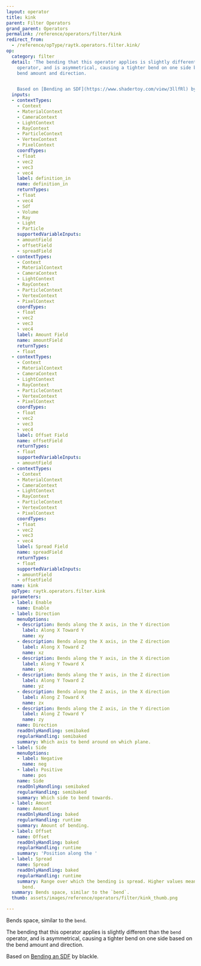 ```yaml
---
layout: operator
title: kink
parent: Filter Operators
grand_parent: Operators
permalink: /reference/operators/filter/kink
redirect_from:
  - /reference/opType/raytk.operators.filter.kink/
op:
  category: filter
  detail: 'The bending that this operator applies is slightly different than the `bend`
    operator, and is asymmetrical, causing a tighter bend on one side based on the
    bend amount and direction.


    Based on [Bending an SDF](https://www.shadertoy.com/view/3llfRl) by blackle.'
  inputs:
  - contextTypes:
    - Context
    - MaterialContext
    - CameraContext
    - LightContext
    - RayContext
    - ParticleContext
    - VertexContext
    - PixelContext
    coordTypes:
    - float
    - vec2
    - vec3
    - vec4
    label: definition_in
    name: definition_in
    returnTypes:
    - float
    - vec4
    - Sdf
    - Volume
    - Ray
    - Light
    - Particle
    supportedVariableInputs:
    - amountField
    - offsetField
    - spreadField
  - contextTypes:
    - Context
    - MaterialContext
    - CameraContext
    - LightContext
    - RayContext
    - ParticleContext
    - VertexContext
    - PixelContext
    coordTypes:
    - float
    - vec2
    - vec3
    - vec4
    label: Amount Field
    name: amountField
    returnTypes:
    - float
  - contextTypes:
    - Context
    - MaterialContext
    - CameraContext
    - LightContext
    - RayContext
    - ParticleContext
    - VertexContext
    - PixelContext
    coordTypes:
    - float
    - vec2
    - vec3
    - vec4
    label: Offset Field
    name: offsetField
    returnTypes:
    - float
    supportedVariableInputs:
    - amountField
  - contextTypes:
    - Context
    - MaterialContext
    - CameraContext
    - LightContext
    - RayContext
    - ParticleContext
    - VertexContext
    - PixelContext
    coordTypes:
    - float
    - vec2
    - vec3
    - vec4
    label: Spread Field
    name: spreadField
    returnTypes:
    - float
    supportedVariableInputs:
    - amountField
    - offsetField
  name: kink
  opType: raytk.operators.filter.kink
  parameters:
  - label: Enable
    name: Enable
  - label: Direction
    menuOptions:
    - description: Bends along the X axis, in the Y direction
      label: Along X Toward Y
      name: xy
    - description: Bends along the X axis, in the Z direction
      label: Along X Toward Z
      name: xz
    - description: Bends along the Y axis, in the X direction
      label: Along Y Toward X
      name: yx
    - description: Bends along the Y axis, in the Z direction
      label: Along Y Toward Z
      name: yz
    - description: Bends along the Z axis, in the X direction
      label: Along Z Toward X
      name: zx
    - description: Bends along the Z axis, in the Y direction
      label: Along Z Toward Y
      name: zy
    name: Direction
    readOnlyHandling: semibaked
    regularHandling: semibaked
    summary: Which axis to bend around on which plane.
  - label: Side
    menuOptions:
    - label: Negative
      name: neg
    - label: Positive
      name: pos
    name: Side
    readOnlyHandling: semibaked
    regularHandling: semibaked
    summary: Which side to bend towards.
  - label: Amount
    name: Amount
    readOnlyHandling: baked
    regularHandling: runtime
    summary: Amount of bending.
  - label: Offset
    name: Offset
    readOnlyHandling: baked
    regularHandling: runtime
    summary: 'Position along the '
  - label: Spread
    name: Spread
    readOnlyHandling: baked
    regularHandling: runtime
    summary: Range over which the bending is spread. Higher values mean a more gradual
      bend.
  summary: Bends space, similar to the `bend`.
  thumb: assets/images/reference/operators/filter/kink_thumb.png

---
```



Bends space, similar to the `bend`.

The bending that this operator applies is slightly different than the `bend` operator, and is asymmetrical, causing a tighter bend on one side based on the bend amount and direction.

Based on [Bending an SDF](https://www.shadertoy.com/view/3llfRl) by blackle.